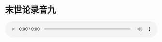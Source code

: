 # 末世论录音九

<audio style="width: 100%;" preload="false" controls controlslist="nodownload"><source src="//cdn.simai.ml/audio/mp3/old/27430.mp3" type="audio/mpeg">Your browser does not support the audio element.</audio>



